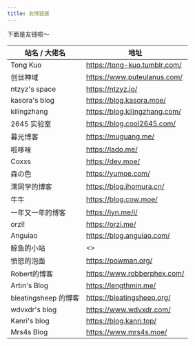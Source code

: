 ```yaml
---
title: 友情链接
---
```


下面是友链啦～

站名 / 大佬名 | 地址
--- | ---
Tong Kuo | <https://tong-kuo.tumblr.com/>
创世神域 | <https://www.puteulanus.com/>
ntzyz's space | <https://ntzyz.io/>
kasora's blog | <https://blog.kasora.moe/>
kilingzhang | <https://blog.kilingzhang.com/>
2645 实验室 | <https://blog.cool2645.com/>
暮光博客 | <https://muguang.me/>
啦哆咪 | <https://lado.me/>
Coxxs | <https://dev.moe/>
森の色 | <https://yumoe.com/>
澪同学的博客 | <https://blog.ihomura.cn/>
牛牛 | <https://blog.cow.moe/>
一年又一年的博客 | <https://iyn.me/i/>
orzi! | <https://orzi.me/>
Anguiao | <https://blog.anguiao.com/>
鲸鱼的小站 | <>
愤怒的泡面 | <https://powman.org/>
Robert的博客 | <https://www.robberphex.com/>
Artin's Blog | <https://lengthmin.me/>
bleatingsheep 的博客 | <https://bleatingsheep.org/>
wdvxdr's blog | <https://www.wdvxdr.com/>
Kanri's blog | <https://blog.kanri.top/>
Mrs4s Blog | <https://www.mrs4s.moe/>
